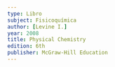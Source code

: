```yaml
---
type: Libro
subject: Fisicoquímica
author: [Levine I.]
year: 2008
title: Physical Chemistry
edition: 6th
publisher: McGraw-Hill Education
---
```

